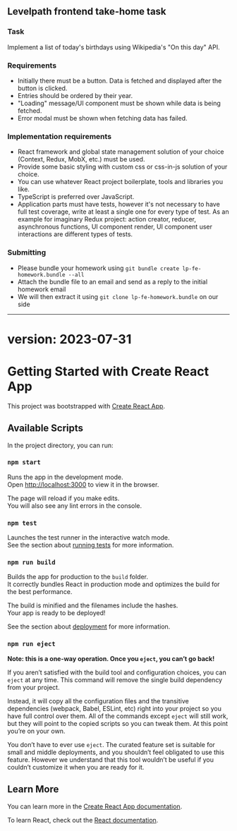 ## Levelpath frontend take-home task

### Task

Implement a list of today's birthdays using Wikipedia's "On this day" API.

### Requirements

- Initially there must be a button. Data is fetched and displayed after the button is clicked.
- Entries should be ordered by their year.
- "Loading" message/UI component must be shown while data is being fetched.
- Error modal must be shown when fetching data has failed.

### Implementation requirements

- React framework and global state management solution of your choice (Context, Redux, MobX, etc.) must be used.
- Provide some basic styling with custom css or css-in-js solution of your choice.
- You can use whatever React project boilerplate, tools and libraries you like.
- TypeScript is preferred over JavaScript.
- Application parts must have tests, however it's not necessary to have full test coverage, write at least a single one for every type of test. As an example for imaginary Redux project: action creator, reducer, asynchronous functions, UI component render, UI component user interactions are different types of tests.

### Submitting

- Please bundle your homework using `git bundle create lp-fe-homework.bundle --all`
- Attach the bundle file to an email and send as a reply to the initial homework email
- We will then extract it using `git clone lp-fe-homework.bundle` on our side

---

# version: 2023-07-31

# Getting Started with Create React App

This project was bootstrapped with [Create React App](https://github.com/facebook/create-react-app).

## Available Scripts

In the project directory, you can run:

### `npm start`

Runs the app in the development mode.\
Open [http://localhost:3000](http://localhost:3000) to view it in the browser.

The page will reload if you make edits.\
You will also see any lint errors in the console.

### `npm test`

Launches the test runner in the interactive watch mode.\
See the section about [running tests](https://facebook.github.io/create-react-app/docs/running-tests) for more information.

### `npm run build`

Builds the app for production to the `build` folder.\
It correctly bundles React in production mode and optimizes the build for the best performance.

The build is minified and the filenames include the hashes.\
Your app is ready to be deployed!

See the section about [deployment](https://facebook.github.io/create-react-app/docs/deployment) for more information.

### `npm run eject`

**Note: this is a one-way operation. Once you `eject`, you can’t go back!**

If you aren’t satisfied with the build tool and configuration choices, you can `eject` at any time. This command will remove the single build dependency from your project.

Instead, it will copy all the configuration files and the transitive dependencies (webpack, Babel, ESLint, etc) right into your project so you have full control over them. All of the commands except `eject` will still work, but they will point to the copied scripts so you can tweak them. At this point you’re on your own.

You don’t have to ever use `eject`. The curated feature set is suitable for small and middle deployments, and you shouldn’t feel obligated to use this feature. However we understand that this tool wouldn’t be useful if you couldn’t customize it when you are ready for it.

## Learn More

You can learn more in the [Create React App documentation](https://facebook.github.io/create-react-app/docs/getting-started).

To learn React, check out the [React documentation](https://reactjs.org/).
